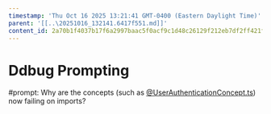 ```yaml
---
timestamp: 'Thu Oct 16 2025 13:21:41 GMT-0400 (Eastern Daylight Time)'
parent: '[[..\20251016_132141.6417f551.md]]'
content_id: 2a70b1f4037b17f6a2997baac5f0acf9c1d48c26129f212eb7df2ff421f9d8bd
---
```


# Ddbug Prompting

\#prompt: Why are the concepts (such as [@UserAuthenticationConcept.ts](/src/concepts/UserAuthentication/UserAuthenticationConcept.ts)) now failing on imports?
